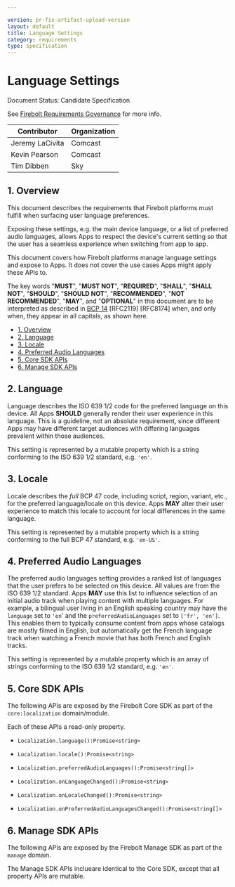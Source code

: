 ```yaml
---

version: pr-fix-artifact-upload-version
layout: default
title: Language Settings
category: requirements
type: specification
---
```

# Language Settings

Document Status: Candidate Specification

See [Firebolt Requirements Governance](../../../governance) for more info.

| Contributor    | Organization   |
| -------------- | -------------- |
| Jeremy LaCivita            | Comcast            |
| Kevin Pearson            | Comcast            |
| Tim Dibben            | Sky            |

## 1. Overview

This document describes the requirements that Firebolt platforms must
fulfill when surfacing user language preferences.

Exposing these settings, e.g. the main device language, or a list of
preferred audio languages, allows Apps to respect the device's current
setting so that the user has a seamless experience when switching from
app to app.

This document covers how Firebolt platforms manage language settings and
expose to Apps. It does not cover the use cases Apps might apply these
APIs to.

The key words "**MUST**", "**MUST NOT**", "**REQUIRED**", "**SHALL**", "**SHALL NOT**", "**SHOULD**", "**SHOULD NOT**", "**RECOMMENDED**", "**NOT RECOMMENDED**", "**MAY**", and "**OPTIONAL**" in this document are to be interpreted as described in [BCP 14](https://www.rfc-editor.org/rfc/rfc2119.txt) [RFC2119] [RFC8174] when, and only when, they appear in all capitals, as shown here.

- [1. Overview](#1-overview)
- [2. Language](#2-language)
- [3. Locale](#3-locale)
- [4. Preferred Audio Languages](#4-preferred-audio-languages)
- [5. Core SDK APIs](#5-core-sdk-apis)
- [6. Manage SDK APIs](#6-manage-sdk-apis)

## 2. Language

Language describes the ISO 639 1/2 code for the preferred language on
this device. All Apps **SHOULD** generally render their user experience
in this language. This is a guideline, not an absolute requirement,
since different Apps may have different target audiences with differing
languages prevalent within those audiences.

This setting is represented by a mutable property which is a string
conforming to the ISO 639 1/2 standard, e.g. `'en'`.

## 3. Locale

Locale describes the *full* BCP 47 code, including script, region,
variant, etc., for the preferred language/locale on this device. Apps
**MAY** alter their user experience to match this locale to account for
local differences in the same language.

This setting is represented by a mutable property which is a string
conforming to the full BCP 47 standard, e.g. `'en-US'`.

## 4. Preferred Audio Languages

The preferred audio languages setting provides a ranked list of
languages that the user prefers to be selected on this device. All
values are from the ISO 639 1/2 standard. Apps **MAY** use this list to
influence selection of an initial audio track when playing content with
multiple languages. For example, a bilingual user living in an English
speaking country may have the `language` set to `'en`\' and the
`preferredAudioLanguages` set to `['fr', 'en']`. This
enables them to typically consume content from apps whose catalogs are
mostly filmed in English, but automatically get the French language
track when watching a French movie that has both French and English
tracks.

This setting is represented by a mutable property which is an array of
strings conforming to the ISO 639 1/2 standard, e.g. `'en'`.

## 5. Core SDK APIs

The following APIs are exposed by the Firebolt Core SDK as part of the
`core:localization` domain/module.

Each of these APIs a read-only property.

-   `Localization.language():Promise<string>`

-   `Localization.locale():Promise<string>`

-   `Localization.preferredAudioLanguages():Promise<string[]>`

-   `Localization.onLanguageChanged():Promise<string>`

-   `Localization.onLocaleChanged():Promise<string>`

-   `Localization.onPreferredAudioLanguagesChanged():Promise<string[]>`

## 6. Manage SDK APIs

The following APIs are exposed by the Firebolt Manage SDK as part of the
`manage` domain.

The Manage SDK APIs inclueare identical to the Core SDK, except that all
property APIs are mutable.
